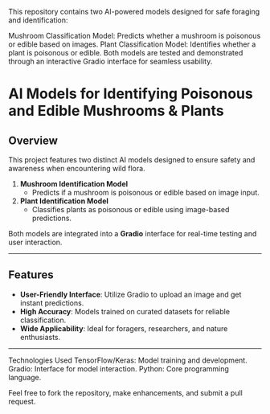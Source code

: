 This repository contains two AI-powered models designed for safe foraging and identification:

Mushroom Classification Model: Predicts whether a mushroom is poisonous or edible based on images.
Plant Classification Model: Identifies whether a plant is poisonous or edible.
Both models are tested and demonstrated through an interactive Gradio interface for seamless usability.


# AI Models for Identifying Poisonous and Edible Mushrooms & Plants

## Overview
This project features two distinct AI models designed to ensure safety and awareness when encountering wild flora.  

1. **Mushroom Identification Model**  
   - Predicts if a mushroom is poisonous or edible based on image input.  
2. **Plant Identification Model**  
   - Classifies plants as poisonous or edible using image-based predictions.  

Both models are integrated into a **Gradio** interface for real-time testing and user interaction.

---

## Features
- **User-Friendly Interface**: Utilize Gradio to upload an image and get instant predictions.  
- **High Accuracy**: Models trained on curated datasets for reliable classification.  
- **Wide Applicability**: Ideal for foragers, researchers, and nature enthusiasts.  

---



Technologies Used
TensorFlow/Keras: Model training and development.
Gradio: Interface for model interaction.
Python: Core programming language.


Feel free to fork the repository, make enhancements, and submit a pull request.


